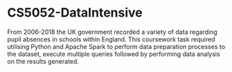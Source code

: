 # CS5052-DataIntensive
From 2006-2018 the UK government recorded a variety of data regarding pupil absences in schools within England. This coursework task required utilising Python and Apache Spark to perform data preparation processes to the dataset, execute multiple queries followed by performing data analysis on the results generated.
